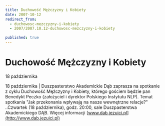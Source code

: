 ```yaml
---
title: Duchowość Mężczyzny i Kobiety
date: 2007-10-12
redirect_from: 
  - duchowosc-mezczyzny-i-kobiety
  - 2007/2007.10.12-duchowosc-mezczyzny-i-kobiety

published: true
---
```




# Duchowość Mężczyzny i Kobiety

<time>18 października</time>

18 października | 
Duszpasterstwo Akademickie Dąb zaprasza na&nbsp;spotkanie&nbsp; z cyklu Duchowość Mężczyzny i Kobiety, którego gościem będzie pan Benedykt Peczko (założyciel i dyrektor Polskiego Instytutu NLP). Temat spotkania "Jak przekonania wpływają na nasze wewnętrzne relacje?" ..Czwartek (18 października), godz. 20:00, sale Duszpasterstwa Akademickiego DĄB. Więcej informacji [www.dab.jezuici.pl](http://www.dab.jezuici.pl) 


<!--CONTENT FROM OLD SERVER (jos before 2013): 18 października | 
Duszpasterstwo Akademickie Dąb zaprasza na&nbsp;spotkanie&nbsp; z cyklu Duchowość Mężczyzny i Kobiety, którego gościem będzie pan Benedykt Peczko (założyciel i dyrektor Polskiego Instytutu NLP). Temat spotkania "Jak przekonania wpływają na nasze wewnętrzne relacje?" ..Czwartek (18 października), godz. 20:00, sale Duszpasterstwa Akademickiego DĄB. Więcej informacji [www.dab.jezuici.pl](http://www.dab.jezuici.pl) 

-->

<!--{{json:{"created_date":"2007-10-12 10:30:50","publish_down":"0000-00-00 00:00:00","id":"516"}}}-->